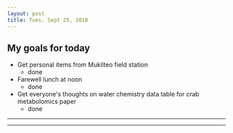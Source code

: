 ```yaml
---
layout: post
title: Tues. Sept 25, 2018
---
```


## My goals for today  
* Get personal items from Mukilteo field station  
	- done   
* Farewell lunch at noon  
	- done  
* Get everyone's thoughts on water chemistry data table for crab metabolomics paper  
	- done 


	 
----
****